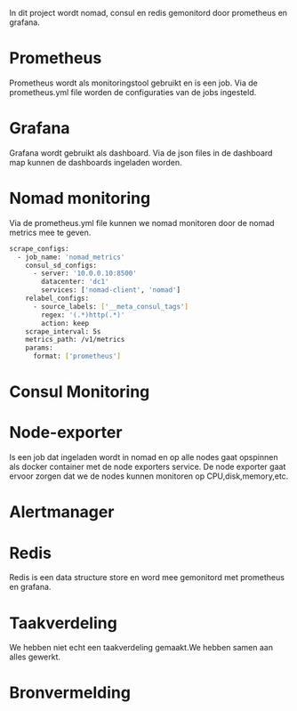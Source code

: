 In dit project wordt nomad, consul en redis gemonitord door prometheus en grafana.

# Prometheus
Prometheus wordt als monitoringstool gebruikt en is een job. Via de prometheus.yml file worden de configuraties van de jobs ingesteld. 

# Grafana
Grafana wordt gebruikt als dashboard. Via de json files in de dashboard map kunnen de dashboards ingeladen worden.

# Nomad monitoring
Via de prometheus.yml file kunnen we nomad monitoren door de nomad metrics mee te geven.

```bash
scrape_configs:
  - job_name: 'nomad_metrics'
    consul_sd_configs:
      - server: '10.0.0.10:8500'
        datacenter: 'dc1'
        services: ['nomad-client', 'nomad']
    relabel_configs:
      - source_labels: ['__meta_consul_tags']
        regex: '(.*)http(.*)'
        action: keep
    scrape_interval: 5s
    metrics_path: /v1/metrics
    params:
      format: ['prometheus']
```     

# Consul Monitoring


# Node-exporter
Is een job dat ingeladen wordt in nomad en op alle nodes gaat opspinnen als docker container met de node exporters service. 
De node exporter gaat ervoor zorgen dat we de nodes kunnen monitoren op CPU,disk,memory,etc.


# Alertmanager


# Redis
Redis is een data structure store en word mee gemonitord met prometheus en grafana.

# Taakverdeling
We hebben niet echt een taakverdeling gemaakt.We hebben samen aan alles gewerkt.

# Bronvermelding

